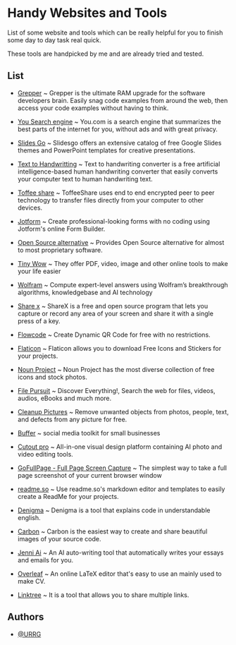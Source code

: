 
# Handy Websites and Tools

List of some website and tools which can be really helpful for you to finish some day to day task real quick.

These tools are handpicked by me and are already tried and tested.


## List
 
- [Grepper](https://www.grepper.com/) ~ Grepper is the ultimate RAM upgrade for the software developers brain. Easily snag code examples from around the web, then access your code examples without having to think. 

- [You Search engine](https://you.com/) ~ You.com is a search engine that summarizes the best parts of the internet for you, without ads and with great privacy.

- [Slides Go](https://slidesgo.com/) ~ Slidesgo offers an extensive catalog of free Google Slides themes and PowerPoint templates for creative presentations.

- [Text to Handwritting](https://texttohandwriting.com/) ~ Text to handwriting converter is a free artificial intelligence-based human handwriting converter that easily converts your computer text to human handwriting text.

- [Toffee share](https://toffeeshare.com/) ~ ToffeeShare uses end to end encrypted peer to peer technology to transfer files directly from your computer to other devices.

- [Jotform](https://www.jotform.com/) ~ Create professional-looking forms with no coding using Jotform's online Form Builder.

- [Open Source alternative](https://www.opensourcealternative.to/) ~ Provides Open Source alternative for almost to most proprietary software.

- [Tiny Wow](https://tinywow.com/) ~ They offer PDF, video, image and other online tools to make your life easier

- [Wolfram](https://www.wolframalpha.com/) ~ Compute expert-level answers using Wolfram’s breakthrough algorithms, knowledgebase and AI technology

- [Share x](https://getsharex.com/) ~ ShareX is a free and open source program that lets you capture or record any area of your screen and share it with a single press of a key.

- [Flowcode](https://www.flowcode.com/codes) ~ Create Dynamic QR Code for free with no restrictions.

- [Flaticon](https://www.flaticon.com/) ~ Flaticon allows you to download Free Icons and Stickers for your projects.

- [Noun Project](https://thenounproject.com/) ~ Noun Project has the most diverse collection of free icons and stock photos.

- [File Pursuit](https://filepursuit.com/) ~ Discover Everything!, Search the web for files, videos, audios, eBooks and much more.

- [Cleanup Pictures](https://cleanup.pictures/) ~ Remove unwanted objects from photos, people, text, and defects from any picture for free.

- [Buffer](https://buffer.com/) ~ social media toolkit for small businesses

- [Cutout pro](https://www.cutout.pro/) ~ All-in-one visual design platform containing AI photo and video editing tools.

- [GoFullPage - Full Page Screen Capture](https://chrome.google.com/webstore/detail/gofullpage-full-page-scre/fdpohaocaechififmbbbbbknoalclacl?hl=en) ~ The simplest way to take a full page screenshot of your current browser window

- [readme.so](https://readme.so/) ~ Use readme.so's markdown editor and templates to easily create a ReadMe for your projects.

- [Denigma](https://denigma.app/) ~ Denigma is a tool that explains code in understandable english.

- [Carbon](https://carbon.now.sh/) ~ Carbon is the easiest way to create and share beautiful images of your source code.

- [Jenni Ai](https://jenni.ai/) ~ An AI auto-writing tool that automatically writes your essays and emails for you.

- [Overleaf](https://www.overleaf.com/) ~ An online LaTeX editor that's easy to use an mainly used to make CV.

- [Linktree](https://linktr.ee/) ~ It is a tool that allows you to share multiple links.

## Authors

- [@URRG](https://www.github.com/URRG)

